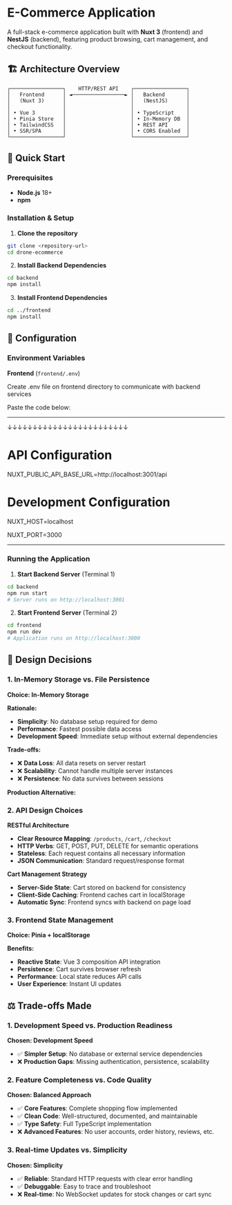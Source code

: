 # E-Commerce Application

A full-stack e-commerce application built with **Nuxt 3** (frontend) and **NestJS** (backend), featuring product browsing, cart management, and checkout functionality.

## 🏗️ Architecture Overview

```
┌─────────────────┐    HTTP/REST API    ┌─────────────────┐
│   Frontend      │ ◄─────────────────► │   Backend       │
│   (Nuxt 3)      │                     │   (NestJS)      │
│                 │                     │                 │
│ • Vue 3         │                     │ • TypeScript    │
│ • Pinia Store   │                     │ • In-Memory DB  │
│ • TailwindCSS   │                     │ • REST API      │
│ • SSR/SPA       │                     │ • CORS Enabled  │
└─────────────────┘                     └─────────────────┘
```

## 🚀 Quick Start

### Prerequisites

- **Node.js** 18+
- **npm**

### Installation & Setup

1. **Clone the repository**

```bash
git clone <repository-url>
cd drone-ecommerce
```

2. **Install Backend Dependencies**

```bash
cd backend
npm install
```

3. **Install Frontend Dependencies**

```bash
cd ../frontend
npm install
```

## 🔧 Configuration

### Environment Variables

**Frontend** (`frontend/.env`)

Create .env file on frontend directory to communicate with backend services

Paste the code below:

---
↓↓↓↓↓↓↓↓↓↓↓↓↓↓↓↓↓↓↓↓↓↓↓↓
# API Configuration

NUXT_PUBLIC_API_BASE_URL=http://localhost:3001/api

# Development Configuration

NUXT_HOST=localhost

NUXT_PORT=3000


---

### Running the Application

1. **Start Backend Server** (Terminal 1)

```bash
cd backend
npm run start
# Server runs on http://localhost:3001
```

2. **Start Frontend Server** (Terminal 2)

```bash
cd frontend
npm run dev
# Application runs on http://localhost:3000
```

## 🎯 Design Decisions

### 1. **In-Memory Storage vs. File Persistence**

**Choice: In-Memory Storage**

**Rationale:**

- **Simplicity**: No database setup required for demo
- **Performance**: Fastest possible data access
- **Development Speed**: Immediate setup without external dependencies

**Trade-offs:**

- ❌ **Data Loss**: All data resets on server restart
- ❌ **Scalability**: Cannot handle multiple server instances
- ❌ **Persistence**: No data survives between sessions

**Production Alternative:**

### 2. **API Design Choices**

**RESTful Architecture**

- **Clear Resource Mapping**: `/products`, `/cart`, `/checkout`
- **HTTP Verbs**: GET, POST, PUT, DELETE for semantic operations
- **Stateless**: Each request contains all necessary information
- **JSON Communication**: Standard request/response format

**Cart Management Strategy**

- **Server-Side State**: Cart stored on backend for consistency
- **Client-Side Caching**: Frontend caches cart in localStorage
- **Automatic Sync**: Frontend syncs with backend on page load

### 3. **Frontend State Management**

**Choice: Pinia + localStorage**

**Benefits:**

- **Reactive State**: Vue 3 composition API integration
- **Persistence**: Cart survives browser refresh
- **Performance**: Local state reduces API calls
- **User Experience**: Instant UI updates

## ⚖️ Trade-offs Made

### 1. **Development Speed vs. Production Readiness**

**Chosen: Development Speed**

- ✅ **Simpler Setup**: No database or external service dependencies
- ❌ **Production Gaps**: Missing authentication, persistence, scalability

### 2. **Feature Completeness vs. Code Quality**

**Chosen: Balanced Approach**

- ✅ **Core Features**: Complete shopping flow implemented
- ✅ **Clean Code**: Well-structured, documented, and maintainable
- ✅ **Type Safety**: Full TypeScript implementation
- ❌ **Advanced Features**: No user accounts, order history, reviews, etc.

### 3. **Real-time Updates vs. Simplicity**

**Chosen: Simplicity**

- ✅ **Reliable**: Standard HTTP requests with clear error handling
- ✅ **Debuggable**: Easy to trace and troubleshoot
- ❌ **Real-time**: No WebSocket updates for stock changes or cart sync
